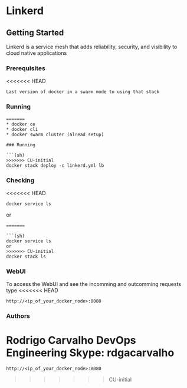 # Linkerd

## Getting Started

Linkerd is a service mesh that adds reliability, security, and visibility to cloud native applications

### Prerequisites

<<<<<<< HEAD
```
Last version of docker in a swarm mode to using that stack
```

### Running
```
=======
* docker ce
* docker cli
* docker swarm cluster (alread setup)

### Running

```(sh)
>>>>>>> CU-initial
docker stack deploy -c linkerd.yml lb
```

### Checking
<<<<<<< HEAD
```
docker service ls
```
or
```
=======

```(sh)
docker service ls
or
>>>>>>> CU-initial
docker stack ls
```

### WebUI

To access the WebUI and see the incomming and outcomming requests type
<<<<<<< HEAD
```
http://<ip_of_your_docker_node>:8080
```

### Authors
Rodrigo Carvalho
DevOps Engineering
Skype: rdgacarvalho
=======

```(url)
http://<ip_of_your_docker_node>:8080
```
>>>>>>> CU-initial
